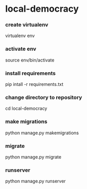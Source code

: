 
# local-democracy

### create virtualenv
virtualenv env

### activate env
source env/bin/activate

### install requirements
pip intall -r requirements.txt

### change directory to repository
cd local-democracy

### make migrations
python manage.py makemigrations

### migrate
python manage.py migrate

### runserver
python manage.py runserver 
